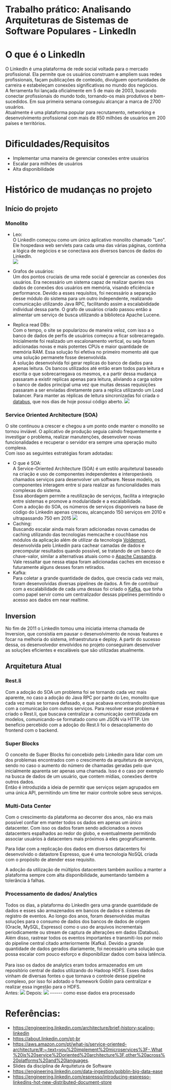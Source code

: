# Trabalho prático: Analisando Arquiteturas de Sistemas de Software Populares - LinkedIn 

# O que é o LinkedIn
  O LinkedIn é uma plataforma de rede social voltada para o mercado profissional. Ela permite que os usuários construam e ampliem suas redes profissionais, façam publicações de conteúdo, divulguem oportunidades de carreira e estabeleçam conexões significativas no mundo dos negócios.<br/> 
  A ferramenta foi lançada oficialmente em 5 de maio de 2003, buscando conectar profissionais do mundo todo, tornando-os mais produtivos e bem-sucedidos. Em sua primeira semana conseguiu alcançar a marca de 2700 usuários.<br/> 
  Atualmente é uma plataforma popular para recrutamento, networking e desenvolvimento profissional com mais de 850 milhões de usuários em 200 países e territórios.<br/> 

# Dificuldades/Requisitos
* Implementar uma maneira de gerenciar conexões entre usuários
* Escalar para milhões de usuários
* Alta disponibilidade

# Histórico de mudanças no projeto

## Início do projeto
### Monolito
* Leo: <br/>
  O LinkedIn começou como um único aplicativo monolito chamado "Leo". Ele hospedava web servlets para cada uma das várias páginas, continha a lógica de negócios e se conectava aos diversos bancos de dados do LinkedIn. <br/>
![](images/Leo.png)

* Grafos de usuários: <br/>
  Um dos pontos cruciais de uma rede social é gerenciar as conexões dos usuários. Era necessário um sistema capaz de realizar queries nos dados de conexões dos usuários em memória, visando eficiência e performance. Devido a esses requisitos, foi necessário a separação desse módulo do sistema para um outro independente, realizando comunicação utilizando Java RPC, facilitando assim a escalabididade individual dessa parte.
  O grafo de usuários criado passou então a alimentar um serviço de busca utilizando a biblioteca Apache Lucene.
* Replica read DBs: <br/>
Com o tempo, o site se popularizou de maneira veloz, com isso a o banco de dados de perfis de usuários começou a ficar sobrecarregado.<br/>
Inicialmente foi realizado um escalonamento vertical, ou seja foram adicionadas novas e mais potentes CPUs e maior quantidade de memória RAM. Essa solução foi efetiva no primeiro momento até que uma solução permanete fosse desenvolvida.<br/>
A solução desenvolvida foi gerar replicas do banco de dados para apenas leitura. Os bancos utilizados até então eram todos para leitura e escrita o que sobrecarregava os mesmos, e a partir dessa mudança passaram a existir replicas apenas para leitura, aliviando a carga sobre o banco de dados principal uma vez que muitas dessas requisições passaram a ser enviadas diretamente para a replica utilizando um Load balancer.
Para manter as réplicas de leitura sincronizadas foi criada o [databus](https://github.com/linkedin/databus), que nos dias de hoje possui código aberto.
![](images/replica_membergraph.png)
  

### Service Oriented Architecture (SOA)
O site continuou a crescer e chegou a um ponto onde manter o monolito se tornou inviável. O aplicativo de produção seguia caindo frequentemente e investigar o problema, realizar manutenções, desenvolver novas funcionalidades e recuperar o servidor era sempre uma operação muito complexa.<br/>
Com isso as seguintes estratégias foram adotadas:

* O que é SOA: <br/>
  A Service-Oriented Architecture (SOA) é um estilo arquitetural baseado na criação e uso de componentes independentes e interoperáveis chamados serviços para desenvolver um software. Nesse modelo, os componentes interagem entre si para realizar as funcionalidades mais complexas do sistema.<br/> Essa abordagem permite a reutilização de serviços, facilita a integração entre sistemas e promove a modularidade e a escalabilidade. <br/>
  Com a adoção do SOA, os números de serviços disponíveis na base de código do Linkedin apenas cresceu, alcançando 150 serviços em 2010 e ultrapassando 750 em 2015
  ![](images/SOA.png)
* Caching: <br/>
  Buscando escalar ainda mais foram adicionadas novas camadas de caching utilizando das tecnologias memcache e couchbase nos módulos da aplicação além de utilizar da tecnologia [Voldemort](https://www.project-voldemort.com/voldemort/), desenvolvida pelo Linkedin para cachear camadas de dados e precomputar resultados quando possível, se tratando de um banco de chave-valor, similar a alternativas atuais como o [Apache Cassandra](https://cassandra.apache.org/).<br/>
  Vale ressaltar que nessa etapa foram adicionadas caches em excesso e futuramente alguns desses foram retirados.
* Kafka: <br/>
  Para coletar a grande quantidade de dados, que crescia cada vez mais, foram desenvolvidas diversas pipelines de dados. A fim de contribuir com a escalabilidade de cada uma dessas foi criado o [Kafka](https://kafka.apache.org/), que tinha como papel servir como um centralizador dessas pipelines permitindo o acesso aos dados em near realtime.

## Inversion
No fim de 2011 o LinkedIn tomou uma iniciatia interna chamada de Inversion, que consistia em pausar o desenvolvimento de novas features e focar na melhoria do sistema, infraestrutura e deploy. A partir do sucesso dessa, os desenvolvedor envolvidos no projeto conseguiram desenvolver as soluções eficientes e escaláveis que são utilizadas atualmente.


## Arquitetura Atual

### Rest.li
Com a adoção do SOA um problema foi se tornando cada vez mais aparente, no caso a adoção do Java RPC por parte do Leo, monolito que cada vez mais se tornava defasado, e que acabava encontrando problemas com a comunicação com outros serviços. Para resolver esse problema é criado o Rest.li, que buscava centralizar a comunicação centralizada em modelos, comunicando-se formatado como um JSON via HTTP. Um beneficio percebido com a adoção do Rest.li foi o desacoplamento do frontend com o backend.<br/>

### Super Blocks
O conceito de Super Blocks foi concebido pelo Linkedin para lidar com um dos problemas encontrados com o crescimento da arquitetura de serviços, sendo no caso o aumento do número de chamadas geradas pelo que inicialmente aparenta ser apenas uma chamada. Isso é o caso por exemplo na busca de dados de um usuário, que contem mídias, conexões dentre outros dados.<br/>
Então é introduzida a ideia de permitir que serviços sejam agrupados em uma única API, permitindo um time ter maior controle sobre seus serviços.


### Multi-Data Center
Com o crescimento da plataforma ao decorrer dos anos, não era mais possível confiar em manter todos os dados em apenas um único datacenter. Com isso os dados foram sendo adicionados a novos datacenters espalhados ao redor do globo, e eventualmente permitindo associar usuários à datacenters mais próximos à eles geograficamente.<br/>

Para lidar com a replicação dos dados em diversos datacenters foi desenvolvido o datastore Espresso, que é uma tecnologia NoSQL criada com o propósito de atender esse requisito.<br/>

A adoção da utilização de múltiplos datacenters também auxiliou a manter a plataforma sempre com alta disponibilidade, aumentando também a tolerância à falhas.

### Processamento de dados/ Analytics

Todos os dias, a plataforma do LinkedIn gera uma grande quantidade de dados e esses são armazenados em bancos de dados e sistemas de registro de eventos. Ao longo dos anos, foram desenvolvidas muitas soluções para o consumo de dados dos bancos de dados de origem (Oracle, MySQL, Espresso) como o uso de arquivos incrementais periodicamente ou stream de captura de alterações em dados (Databus).<br/>
Além disso, rastrear todos os eventos importantes e transmiti-los por meio do pipeline central citado anteriormente (Kafka). Devido a grande quantidade de dados gerados diariamente, foi necessário uma solução que possa escalar com pouco esforço e disponibilizar dados com baixa latência.
<br/><br/>
Para isso os dados de analytics eram todos armazenados em um repositório central de dados utilizando do Hadoop HDFS. Esses dados vinham de diversas fontes o que tornava o controle desse pipeline complexo, por isso foi adotado o framework Goblin para centralizar e realizar essa ingestão para o HDFS.<br/>
Antes:
![](images/ingestaoAntes.png)
Depois:
![](images/ingestaoGoblin.png)
------ como esse dados era processado

# Referências:

* https://engineering.linkedin.com/architecture/brief-history-scaling-linkedin
* https://about.linkedin.com/pt-br
* https://aws.amazon.com/pt/what-is/service-oriented-architecture/#:~:text=you%20implement%20microservices%3F-,What%20is%20service%2Doriented%20architecture%3F,other%20across%20platforms%20and%20languages.
* Slides da disciplina de Arquitetura de Software
* https://engineering.linkedin.com/data-ingestion/gobblin-big-data-ease
* https://engineering.linkedin.com/espresso/introducing-espresso-linkedins-hot-new-distributed-document-store
